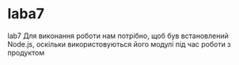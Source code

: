 # laba7
lab7
Для виконання роботи нам потрібно, щоб був встановлений Node.js, оскільки використовуються його модулі під час роботи з продуктом
